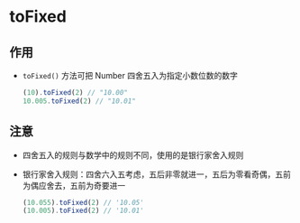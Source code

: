 # toFixed

## 作用

+ `toFixed()` 方法可把 Number 四舍五入为指定小数位数的数字

  ```js
  (10).toFixed(2) // "10.00"
  10.005.toFixed(2) // "10.01"
  ```

## 注意

+ 四舍五入的规则与数学中的规则不同，使用的是银行家舍入规则
+ 银行家舍入规则：四舍六入五考虑，五后非零就进一，五后为零看奇偶，五前为偶应舍去，五前为奇要进一

  ```js
  (10.055).toFixed(2) // '10.05'
  (10.005).toFixed(2) // '10.01'
  ```
